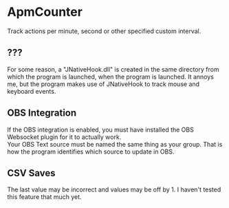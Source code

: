 # ApmCounter
Track actions per minute, second or other specified custom interval.

## ??? 
For some reason, a "JNativeHook.dll" is created in the same directory from which the program is launched, when the program is launched. It annoys me, but the program makes use of JNativeHook to track mouse and keyboard events.

## OBS Integration 
If the OBS integration is enabled, you must have installed the OBS Websocket plugin for it to actually work.  
Your OBS Text source must be named the same thing as your group. That is how the program identifies which source to update in OBS.

## CSV Saves
The last value may be incorrect and values may be off by 1. I haven't tested this feature that much yet.
